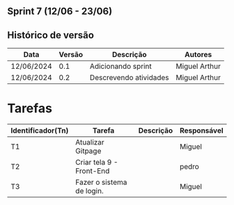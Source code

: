 ## Sprint 7 (12/06 - 23/06)

## Histórico de versão

|Data|Versão|Descrição|Autores|
|--|--|--|--|
|12/06/2024|0.1|Adicionando sprint|Miguel Arthur|
|12/06/2024|0.2|Descrevendo atividades|Miguel Arthur|

# Tarefas

|Identificador(Tn)|Tarefa|Descrição|Responsável|
|--|--|--|--|
|T1|Atualizar Gitpage||Miguel|
|T2|Criar tela 9 - Front-End||pedro|
|T3|Fazer o sistema de login.||Miguel|

